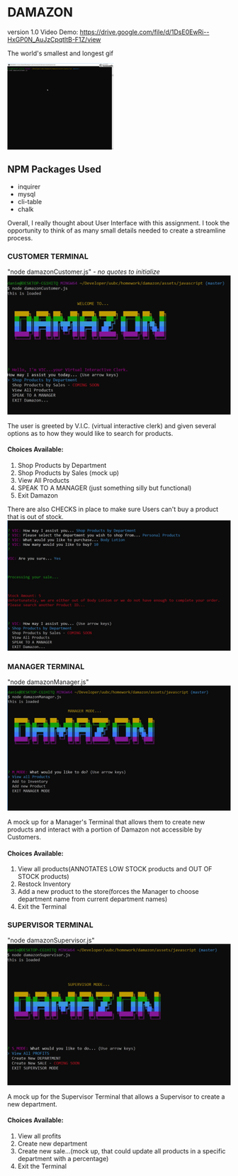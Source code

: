 # DAMAZON

version 1.0
Video Demo:
https://drive.google.com/file/d/1DsE0EwRi--HxGP0N_AuJzCpqtltB-F1Z/view

The world's smallest and longest gif

<img src="./assets/media/damgif.gif">

## NPM Packages Used
- inquirer
- mysql
- cli-table
- chalk

Overall, I really thought about User Interface with this assignment. I took the opportunity to think of as many small details needed to create a streamline process.

### CUSTOMER TERMINAL
"node damazonCustomer.js" - *no quotes to initialize*
<img src="./assets/media/customerT.JPG">

The user is greeted by V.I.C. (virtual interactive clerk) and given several options as to how they would like to search for products.

#### Choices Available:
1. Shop Products by Department
2. Shop Products by Sales (mock up)
3. View All Products
4. SPEAK TO A MANAGER (just something silly but functional)
5. Exit Damazon

There are also CHECKS in place to make sure Users can't buy a product that is out of stock.
<img src="./assets/media/stock_check.JPG">

### MANAGER TERMINAL
"node damazonManager.js"
<img src="./assets/media/managerT.JPG">

A mock up for a Manager's Terminal that allows them to create new products and interact with a portion of Damazon not accessible by Customers.

#### Choices Available:
1. View all products(ANNOTATES LOW STOCK products and OUT OF STOCK products)
2. Restock Inventory
3. Add a new product to the store(forces the Manager to choose department name from current department names)
4. Exit the Terminal

### SUPERVISOR TERMINAL
"node damazonSupervisor.js"
<img src="./assets/media/supervisorT.JPG">

A mock up for the Supervisor Terminal that allows a Supervisor to create a new department.

#### Choices Available:
1. View all profits
2. Create new department
3. Create new sale...(mock up, that could update all products in a specific department with a percentage)
4. Exit the Terminal
